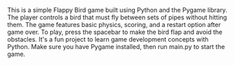 This is a simple Flappy Bird game built using Python and the Pygame library. The player controls a bird that must fly between sets of pipes without hitting them. The game features basic physics, scoring, and a restart option after game over. To play, press the spacebar to make the bird flap and avoid the obstacles. It's a fun project to learn game development concepts with Python. Make sure you have Pygame installed, then run main.py to start the game.
